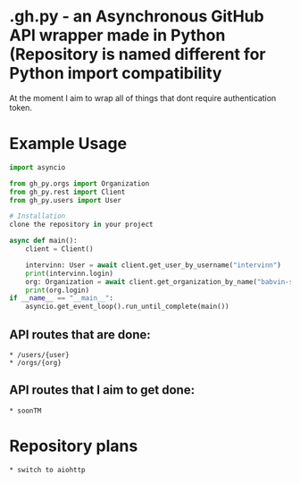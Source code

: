 # .gh.py - an Asynchronous GitHub API wrapper made in Python (Repository is named different for Python import compatibility

At the moment I aim to wrap all of things that dont require authentication token.

# Example Usage
```py
import asyncio

from gh_py.orgs import Organization
from gh_py.rest import Client
from gh_py.users import User

# Installation
clone the repository in your project

async def main():
    client = Client()

    intervinn: User = await client.get_user_by_username("intervinn")
    print(intervinn.login)
    org: Organization = await client.get_organization_by_name("babvin-software")
    print(org.login)
if __name__ == "__main__":
    asyncio.get_event_loop().run_until_complete(main())
```

## API routes that are done:
    * /users/{user}
    * /orgs/{org}
## API routes that I aim to get done:
    * soonTM

# Repository plans
    * switch to aiohttp
